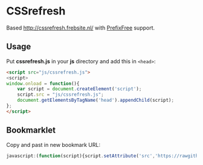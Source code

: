 # CSSrefresh

Based http://cssrefresh.frebsite.nl/ with <a href="http://leaverou.github.io/prefixfree/">PrefixFree</a> support.

## Usage

Put <strong>cssrefresh.js</strong> in your <strong>js</strong> directory and add this in `<head>`:

```html
<script src="js/cssrefresh.js">
<script>
window.onload = function(){
	var script = document.createElement('script');
	script.src = "js/cssrefresh.js";
	document.getElementsByTagName('head').appendChild(script);
};
</script>
```

## Bookmarklet

Copy and past in new bookmark URL:

```javascript
javascript:(function(script){script.setAttribute('src','https://rawgithub.com/yukulele/CSSrefresh/master/cssrefresh.js');var head=document.querySelector('head').appendChild(script);})(document.createElement('script'));
```
